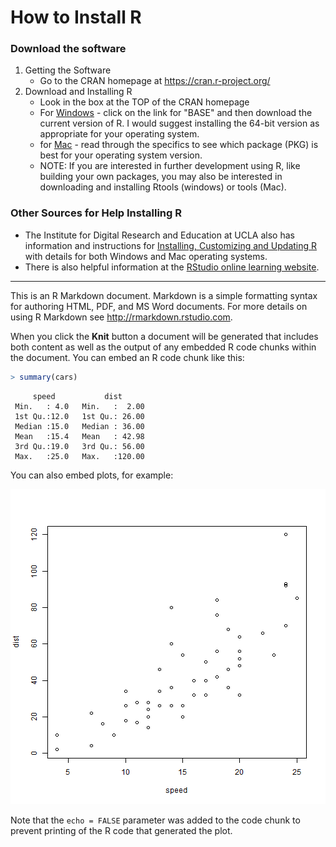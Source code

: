
# How to Install R

### Download the software

1. Getting the Software
    + Go to the CRAN homepage at https://cran.r-project.org/ 
2. Download and Installing R 
    + Look in the box at the TOP of the CRAN homepage
    + For [Windows](https://cran.r-project.org/bin/windows/) - click on the link for "BASE" and then download the current version of R. I would suggest installing the 64-bit version as appropriate for your operating system.
    + for [Mac](https://cran.r-project.org/bin/macosx/) - read through the specifics to see which package (PKG) is best for your operating system version.
    + NOTE: If you are interested in further development using R, like building your own packages, you may also be interested in downloading and installing Rtools (windows) or tools (Mac).

### Other Sources for Help Installing R

* The Institute for Digital Research and Education at UCLA also has information and instructions for [Installing, Customizing and Updating R](http://www.ats.ucla.edu/stat/r/icu/) with details for both Windows and Mac operating systems.
* There is also helpful information at the [RStudio online learning website](https://www.rstudio.com/resources/training/online-learning/). 





***

This is an R Markdown document. Markdown is a simple formatting syntax for authoring HTML, PDF, and MS Word documents. For more details on using R Markdown see <http://rmarkdown.rstudio.com>.

When you click the **Knit** button a document will be generated that includes both content as well as the output of any embedded R code chunks within the document. You can embed an R code chunk like this:


```r
> summary(cars)
```

```
     speed           dist       
 Min.   : 4.0   Min.   :  2.00  
 1st Qu.:12.0   1st Qu.: 26.00  
 Median :15.0   Median : 36.00  
 Mean   :15.4   Mean   : 42.98  
 3rd Qu.:19.0   3rd Qu.: 56.00  
 Max.   :25.0   Max.   :120.00  
```

You can also embed plots, for example:

![plot of chunk unnamed-chunk-2](figure/unnamed-chunk-2-1.png) 

Note that the `echo = FALSE` parameter was added to the code chunk to prevent printing of the R code that generated the plot.
